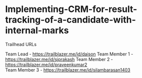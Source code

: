 # Implementing-CRM-for-result-tracking-of-a-candidate-with-internal-marks

Trailhead URLs


Team Lead     -  https://trailblazer.me/id/daison
Team Member 1 -  https://trailblazer.me/id/sjprakash
Team Member 2 -  https://trailblazer.me/id/praveenkumar2  
Team Member 3 -  https://trailblazer.me/id/silambarasan1403
